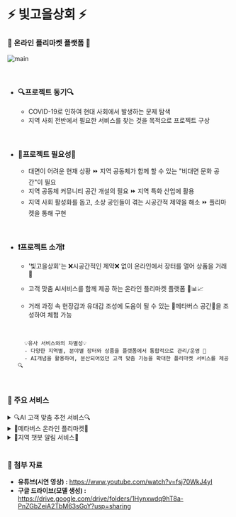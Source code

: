 # ⚡ 빛고을상회 ⚡
### 👛 온라인 플리마켓 플랫폼 👜

![main](https://user-images.githubusercontent.com/64680512/137018517-5a3cc061-7ae9-4228-b71f-006ef4f26adf.png)

<br>

- ### 🔍프로젝트 동기🔍
    - COVID-19로 인하여 현대 사회에서 발생하는 문제 탐색
    - 지역 사회 전반에서 필요한 서비스를 찾는 것을 목적으로 프로젝트 구상

<br>

- ### 🎇프로젝트 필요성🎇
    - 대면이 어려운 현재 상황 ⏩ 지역 공동체가 함께 할 수 있는 "비대면 문화 공간"이 필요
    - 지역 공동체 커뮤니티 공간 개설의 필요 ⏩ 지역 특화 산업에 활용
    - 지역 사회 활성화를 돕고, 소상 공인들이 겪는 시공간적 제약을 해소 ⏩ 플리마켓을 통해 구현

<br>

- ### ❗프로젝트 소개❗
 
    - '빛고을상회'는 ❌시공간적인 제약❌ 없이 온라인에서 장터를 열어 상품을 거래 👛
    - 고객 맞춤 AI서비스를 함께 제공 하는 온라인 플리마켓 플랫폼 🤖📊📈
 
 
    - 거래 과정 속 현장감과 유대감 조성에 도움이 될 수 있는 🥽메타버스 공간🥽을 조성하여 체험 가능
    
    <br>

        💡유사 서비스와의 차별성💡
        - 다양한 지역별, 분야별 장터와 상품을 플랫폼에서 통합적으로 관리/운영 📝
        - AI개념을 활용하여, 분산되어있던 고객 맞춤 기능을 확대한 플리마켓 서비스를 제공 🔍


<br>

<h3>🧡 주요 서비스</h3>
<details>
<summary>🔍AI 고객 맞춤 추천 서비스🔍</summary>
<div markdown="1">       
<br>

## 카테고리 판별/분류 기능🔡🔠
- 입력한 상품이 속한 카테고리(주제)를 판별하고 추천
    <br>

    1. 아이디어스 사이트에서 카테고리 분류를 위한 데이터 크롤링
    2. label 축약 및 데이터 전처리
    3. 형태소 분석기를 통해 데이터를 형태소 단위로 분할
    4. Tokenizer을 이용하여 단어들을 시퀀스 형태로 변환
    
    <br>

    - Sequential 모델, Embedding, LSTM, Dense 레이어 사용
    - Loss는 categorical_crossentropy , optimizer는 adam, metrics는 acc 사용
    <br>
    <br>
---

## 유사 상품 추천 기능💌
- 입력한 상품과 유사한 상품을 추천/비교
<br>

- 사용모델: Doc2Vec
    - tagged_data를 학습하여 각 문장 별로 임베딩 벡터를 구하고,
    구해진 벡터를 통해 예측 과정에서 입력된 값과 유사한 단어 추천
    - 문장을 구성하는 단어 벡터와 
문서 자체의 벡터를 구해 유사도를 비교
<br>

- 주요 라이브러리: py-hanspell
    - 네이버 맞춤법 검사기를 이용한 
    파이썬용 한글 맞춤법 검사 라이브러리

    - 크롤링된 원형 데이터에서 맞춤법, 띄어쓰기를 교정한 후 토크나이징하여 학습 결과물의 정확도 향상
  <br>
  <br>
---
 

## ⭕리뷰 긍정/부정 감정 분석 기능❌

- 작성된 리뷰를 바탕으로 내용에서 긍정/부정 여부에 따라 감정 판별하여 상품 만족도 파악에 도움
    <br>

    1. 평점이 3점보다 크면 1(긍정리뷰), 작으면 0 (부정리뷰)
    2. Null값 확인, 정규 표현식을 통한 데이터 전처리
    3. 형태소분석기(okt)를 통해 데이터를 형태소 단위로 분할
    4. Tokenizer을 이용하여 단어들을 시퀀스 형태로 변환
    
    <br>

    - Sequential 모델, Embedding, LSTM, Dense 레이어 사용
    - Loss는 binary_crossentropy, optimizer는 rmsprop, metrics는 acc사용

</div>
</details>

<details>
<summary>🎡메타버스 온라인 플리마켓🎡</summary>
<div markdown="2">
<br>
    
![meta2](https://user-images.githubusercontent.com/64680512/137016979-9f1bc6e7-8244-4038-9d05-7f9d61d94de6.png)
    
- 장터 등록 /상품 판매를 위해 필요한 필수 기능 구축
- ZEPETO Build-it을 통해 가상의 장터 공간 구축
- 메타버스 가상공간에 플리마켓 환경이 실제로 구축되어 있어서 현실감과 유대감을 조성

</div>
</details>

<details>
<summary>🤖지역 챗봇 알림 서비스🤖</summary>
<div markdown="3">
<br> 
    
![kakao](https://user-images.githubusercontent.com/64680512/137017604-6498eb5b-24ee-42c0-9a96-5b3b94b903ba.png)

- 이용자가 등록한 지역 정보, 관심 카테고리 등으로 원하는 장터/상품에 대한 소식을 챗봇을 통해 확인

</div>
</details>

<br>


<h3>💛 첨부 자료</h3>

- **유튜브(시연 영상) :** https://www.youtube.com/watch?v=fsj70WkJ4yI
- **구글 드라이브(모델 생성) :** https://drive.google.com/drive/folders/1Hynxwdq9hT8a-PnZGbZeiA2TbM63sGoY?usp=sharing
